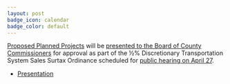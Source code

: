 ```yaml
---
layout: post
badge_icon: calendar
badge_color: default
---
```


[Proposed Planned Projects](http://hillsboroughcounty.org/DocumentCenter/View/18548) will be [presented to the Board of County Commissioners](http://www.hillsboroughcounty.org/Calendar.aspx?EID=10680) for approval as part of the ½% Discretionary Transportation System Sales Surtax Ordinance scheduled for [public hearing on April 27](http://www.hillsboroughcounty.org/Calendar.aspx?EID=14830).

* [Presentation](http://hillsboroughcounty.org/DocumentCenter/View/18576)
